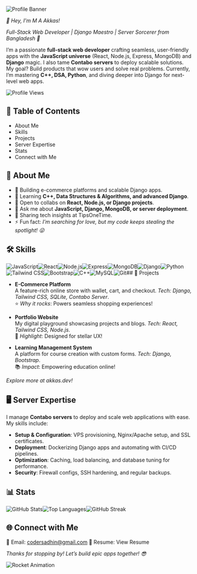 
![Profile Banner](https://github.com/coder-sadhin.png)

*🚀 Hey, I'm M A Akkas!*

*Full-Stack Web Developer | Django Maestro | Server Sorcerer from Bangladesh 🌟*

I’m a passionate **full-stack web developer** crafting seamless, user-friendly apps with the **JavaScript universe** (React, Node.js, Express, MongoDB) and **Django** magic. I also tame **Contabo servers** to deploy scalable solutions. My goal? Build products that wow users and solve real problems. Currently, I’m mastering **C++, DSA, Python**, and diving deeper into Django for next-level web apps.

![Profile Views](https://komarev.com/ghpvc/?username=coder-sadhin&style=flat-square&color=1E40AF)

## 📑 Table of Contents

- About Me
- Skills
- Projects
- Server Expertise
- Stats
- Connect with Me

## 🌈 About Me

- 🔭 Building e-commerce platforms and scalable Django apps.
- 🌱 Learning **C++, Data Structures & Algorithms, and advanced Django**.
- 👯 Open to collabs on **React, Node.js, or Django projects**.
- 💬 Ask me about **JavaScript, Django, MongoDB, or server deployment**.
- 📝 Sharing tech insights at TipsOneTime.
- ⚡ Fun fact: *I’m searching for love, but my code keeps stealing the spotlight! 😜*

## 🛠️ Skills

![JavaScript](https://img.shields.io/badge/JavaScript-F7DF1E?logo=javascript&logoColor=black&style=for-the-badge)![React](https://img.shields.io/badge/React-61DAFB?logo=react&logoColor=black&style=for-the-badge)![Node.js](https://img.shields.io/badge/Node.js-339933?logo=node.js&logoColor=white&style=for-the-badge)![Express](https://img.shields.io/badge/Express-000000?logo=express&logoColor=white&style=for-the-badge)![MongoDB](https://img.shields.io/badge/MongoDB-47A248?logo=mongodb&logoColor=white&style=for-the-badge)![Django](https://img.shields.io/badge/Django-092E20?logo=django&logoColor=white&style=for-the-badge)![Python](https://img.shields.io/badge/Python-3776AB?logo=python&logoColor=white&style=for-the-badge)![Tailwind CSS](https://img.shields.io/badge/Tailwind_CSS-38B2AC?logo=tailwind-css&logoColor=white&style=for-the-badge)![Bootstrap](https://img.shields.io/badge/Bootstrap-7952B3?logo=bootstrap&logoColor=white&style=for-the-badge)![C++](https://img.shields.io/badge/C++-00599C?logo=c%2B%2B&logoColor=white&style=for-the-badge)![MySQL](https://img.shields.io/badge/MySQL-4479A1?logo=mysql&logoColor=white&style=for-the-badge)![Git](https://img.shields.io/badge/Git-F05032?logo=git&logoColor=white&style=for-the-badge)## 🚀 Projects

- **E-Commerce Platform**\
  A feature-rich online store with wallet, cart, and checkout. *Tech: Django, Tailwind CSS, SQLite, Contabo Server*.\
  ⭐ *Why it rocks*: Powers seamless shopping experiences!

- **Portfolio Website**\
  My digital playground showcasing projects and blogs. *Tech: React, Tailwind CSS, Node.js*.\
  🌟 *Highlight*: Designed for stellar UX!

- **Learning Management System**\
  A platform for course creation with custom forms. *Tech: Django, Bootstrap*.\
  📚 *Impact*: Empowering education online!

*Explore more at akkas.dev!*

## 🖥️ Server Expertise

I manage **Contabo servers** to deploy and scale web applications with ease. My skills include:

- **Setup & Configuration**: VPS provisioning, Nginx/Apache setup, and SSL certificates.
- **Deployment**: Dockerizing Django apps and automating with CI/CD pipelines.
- **Optimization**: Caching, load balancing, and database tuning for performance.
- **Security**: Firewall configs, SSH hardening, and regular backups.

## 📊 Stats

![GitHub Stats](https://github-readme-stats.vercel.app/api?username=coder-sadhin&show_icons=true&theme=radical&hide_border=true)![Top Languages](https://github-readme-stats.vercel.app/api/top-langs/?username=coder-sadhin&layout=compact&theme=radical&hide_border=true)![GitHub Streak](https://github-readme-streak-stats.herokuapp.com/?user=coder-sadhin&theme=radical&hide_border=true)

## 🌐 Connect with Me

📧 Email: codersadhin@gmail.com 📄 Resume: View Resume

*Thanks for stopping by! Let’s build epic apps together! 😎*

![Rocket Animation](https://media.giphy.com/media/26ufnwz3wDUli7GU0/giphy.gif)
